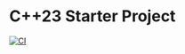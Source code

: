 # C++23 Starter Project

[![CI](https://github.com/ch88251/cpp23-starter/actions/workflows/ci.yml/badge.svg)](https://github.com/ch88251/cpp23-starter/actions/workflows/ci.yml)

